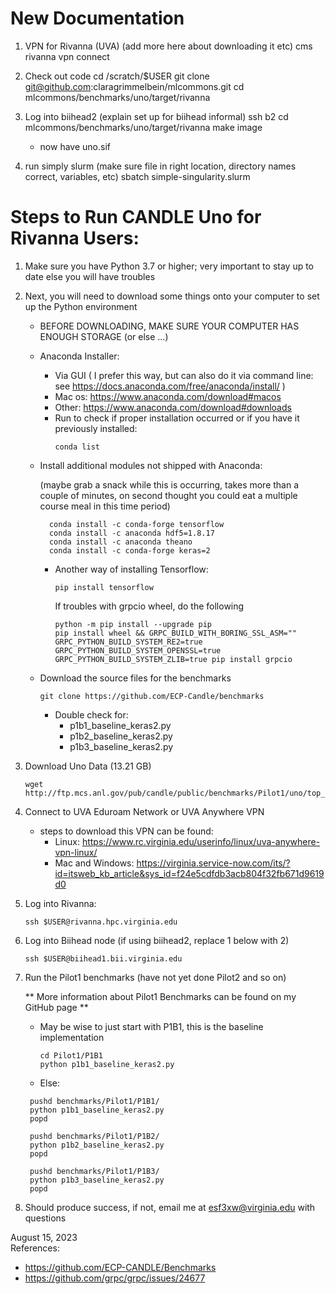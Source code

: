 # New Documentation

1. VPN for Rivanna (UVA) (add more here about downloading it etc)
   cms rivanna vpn connect
   
3. Check out code
   cd /scratch/$USER
   git clone git@github.com:claragrimmelbein/mlcommons.git
   cd mlcommons/benchmarks/uno/target/rivanna

4. Log into biihead2 (explain set up for biihead informal)
   ssh b2
   cd mlcommons/benchmarks/uno/target/rivanna
   make image
   * now have uno.sif
  
5. run simply slurm (make sure file in right location, directory names correct, variables, etc)
   sbatch simple-singularity.slurm
     
   
   
   




# Steps to Run CANDLE Uno for Rivanna Users:

1. Make sure you have Python 3.7 or higher; very important to stay up to date else you will have troubles
   
       
2. Next, you will need to download some things onto your computer to set up the Python environment
    * BEFORE DOWNLOADING, MAKE SURE YOUR COMPUTER HAS ENOUGH STORAGE (or else ...)
    * Anaconda Installer:
        * Via GUI ( I prefer this way, but can also do it via command line: see https://docs.anaconda.com/free/anaconda/install/ )
        * Mac os: https://www.anaconda.com/download#macos
        * Other: https://www.anaconda.com/download#downloads
        * Run to check if proper installation occurred or if you have it previously installed:
            ```
            conda list
            ````
    * Install additional modules not shipped with Anaconda:
  
      (maybe grab a snack while this is occurring, takes more than a couple of minutes, on second thought you could eat a multiple course meal in this time period)
      ```
        conda install -c conda-forge tensorflow
        conda install -c anaconda hdf5=1.8.17
        conda install -c anaconda theano
        conda install -c conda-forge keras=2
      ```
      * Another way of installing Tensorflow:
        ```
        pip install tensorflow
        ```

         If troubles with grpcio wheel, do the following
        ```
        python -m pip install --upgrade pip
        pip install wheel && GRPC_BUILD_WITH_BORING_SSL_ASM="" GRPC_PYTHON_BUILD_SYSTEM_RE2=true GRPC_PYTHON_BUILD_SYSTEM_OPENSSL=true GRPC_PYTHON_BUILD_SYSTEM_ZLIB=true pip install grpcio
        ```
        
    * Download the source files for the benchmarks
        ```
        git clone https://github.com/ECP-Candle/benchmarks
        ```
        * Double check for:
            * p1b1_baseline_keras2.py
            * p1b2_baseline_keras2.py
            * p1b3_baseline_keras2.py
          
4. Download Uno Data (13.21 GB)
   ```
   wget http://ftp.mcs.anl.gov/pub/candle/public/benchmarks/Pilot1/uno/top_21_auc_1fold.uno.h5
   ```
      
6. Connect to UVA Eduroam Network or UVA Anywhere VPN
      - steps to download this VPN can be found:
        - Linux: https://www.rc.virginia.edu/userinfo/linux/uva-anywhere-vpn-linux/
        - Mac and Windows: https://virginia.service-now.com/its/?id=itsweb_kb_article&sys_id=f24e5cdfdb3acb804f32fb671d9619d0
          
  
7. Log into Rivanna:
   ```
   ssh $USER@rivanna.hpc.virginia.edu
   ```
  
8. Log into Biihead node (if using biihead2, replace 1 below with 2)
   ```
   ssh $USER@biihead1.bii.virginia.edu
   ```

9. Run the Pilot1 benchmarks (have not yet done Pilot2 and so on)

   ** More information about Pilot1 Benchmarks can be found on my GitHub page **

   * May be wise to just start with P1B1, this is the baseline implementation
     ```
     cd Pilot1/P1B1
     python p1b1_baseline_keras2.py
     ```

   * Else:




   ```
    pushd benchmarks/Pilot1/P1B1/
    python p1b1_baseline_keras2.py
    popd

    pushd benchmarks/Pilot1/P1B2/
    python p1b2_baseline_keras2.py
    popd

    pushd benchmarks/Pilot1/P1B3/
    python p1b3_baseline_keras2.py
    popd
   ```
11. Should produce success, if not, email me at esf3xw@virginia.edu with questions








August 15, 2023     
References: 
   * https://github.com/ECP-CANDLE/Benchmarks
   * https://github.com/grpc/grpc/issues/24677
      





   

